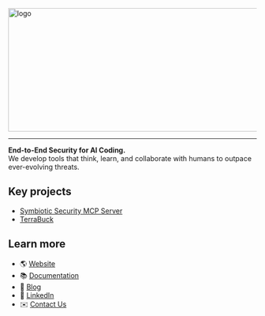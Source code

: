 <img width="960" height="250" alt="logo" src="https://github.com/user-attachments/assets/cebaa9fd-e69c-4e3e-8758-5dd383559a96" />

---

**End-to-End Security for AI Coding.**  
We develop tools that think, learn, and collaborate with humans to outpace ever-evolving threats.

## Key projects
- [Symbiotic Security MCP Server](https://github.com/SymbioticSec/mcp)
- [TerraBuck](https://github.com/SymbioticSec/terrabuck)

## Learn more

- 🌎 [Website](https://symbioticsec.ai)
- 📚 [Documentation](https://docs.symbioticsec.ai/)
- 🧾 [Blog](https://symbioticsec.ai/blog)  
- 💼 [LinkedIn](https://linkedin.com/company/symbioticsecurity)  
- ✉️ [Contact Us](mailto:contact@symbioticsec.ai)
